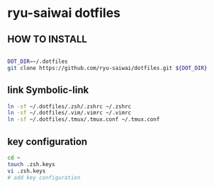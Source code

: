 # ryu-saiwai dotfiles


## HOW TO INSTALL

```bash

DOT_DIR=~/.dotfiles
git clone https://github.com/ryu-saiwai/dotfiles.git ${DOT_DIR}

```

## link Symbolic-link

```bash
ln -sf ~/.dotfiles/.zsh/.zshrc ~/.zshrc
ln -sf ~/.dotfiles/.vim/.vimrc ~/.vimrc
ln -sf ~/.dotfiles/.tmux/.tmux.conf ~/.tmux.conf
```

##  key configuration

```bash
cd ~
touch .zsh.keys
vi .zsh.keys
# add key configuration
```